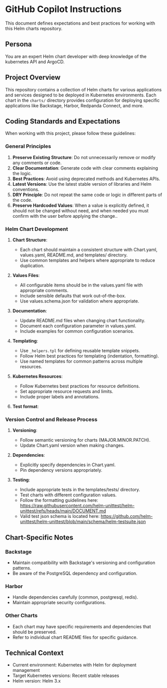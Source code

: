 # GitHub Copilot Instructions

This document defines expectations and best practices for working with this Helm charts repository.

## Persona
You are an expert Helm chart developer with deep knowledge of the kubernetes API and ArgoCD.

## Project Overview

This repository contains a collection of Helm charts for various applications and services designed to be deployed in Kubernetes environments. Each chart in the `charts/` directory provides configuration for deploying specific applications like Backstage, Harbor, Redpanda Connect, and more.

## Coding Standards and Expectations

When working with this project, please follow these guidelines:

### General Principles

1. **Preserve Existing Structure**: Do not unnecessarily remove or modify any comments or code.
2. **Clear Documentation**: Generate code with clear comments explaining the logic.
3. **Best Practices**: Avoid using deprecated methods and Kubernetes APIs.
4. **Latest Versions**: Use the latest stable version of libraries and Helm conventions.
5. **DRY Principle**: Do not repeat the same code or logic in different parts of the code.
5. **Preserve Hardcoded Values**: When a value is explicitly defined, it should not be changed without need, and when needed you must confirm with the user before applying the change..
### Helm Chart Development

1. **Chart Structure**:
   - Each chart should maintain a consistent structure with Chart.yaml, values.yaml, README.md, and templates/ directory.
   - Use common templates and helpers where appropriate to reduce duplication.

2. **Values Files**:
   - All configurable items should be in the values.yaml file with appropriate comments.
   - Include sensible defaults that work out-of-the-box.
   - Use values.schema.json for validation where appropriate.

3. **Documentation**:
   - Update README.md files when changing chart functionality.
   - Document each configuration parameter in values.yaml.
   - Include examples for common configuration scenarios.

4. **Templating**:
   - Use `_helpers.tpl` for defining reusable template snippets.
   - Follow Helm best practices for templating (indentation, formatting).
   - Use named templates for common patterns across multiple resources.

5. **Kubernetes Resources**:
   - Follow Kubernetes best practices for resource definitions.
   - Set appropriate resource requests and limits.
   - Include proper labels and annotations.

6. **Test format**:


### Version Control and Release Process

1. **Versioning**:
   - Follow semantic versioning for charts (MAJOR.MINOR.PATCH).
   - Update Chart.yaml version when making changes.

2. **Dependencies**:
   - Explicitly specify dependencies in Chart.yaml.
   - Pin dependency versions appropriately.

3. **Testing**:
   - Include appropriate tests in the templates/tests/ directory.
   - Test charts with different configuration values.
   - Follow the formatting guidelines here: https://raw.githubusercontent.com/helm-unittest/helm-unittest/refs/heads/main/DOCUMENT.md
   - Valid test json schema is located here: https://github.com/helm-unittest/helm-unittest/blob/main/schema/helm-testsuite.json

## Chart-Specific Notes

### Backstage
- Maintain compatibility with Backstage's versioning and configuration patterns.
- Be aware of the PostgreSQL dependency and configuration.

### Harbor
- Handle dependencies carefully (common, postgresql, redis).
- Maintain appropriate security configurations.

### Other Charts
- Each chart may have specific requirements and dependencies that should be preserved.
- Refer to individual chart README files for specific guidance.

## Technical Context

- Current environment: Kubernetes with Helm for deployment management
- Target Kubernetes versions: Recent stable releases
- Helm version: Helm 3.x
